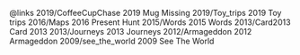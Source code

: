 @links
2019/CoffeeCupChase		2019 Mug Missing
2019/Toy_trips		2019 Toy trips
2016/Maps		2016 Present Hunt
2015/Words		2015 Words
2013/Card2013		Card 2013
2013/Journeys		2013 Journeys
2012/Armageddon		2012 Armageddon
2009/see_the_world		2009 See The World
